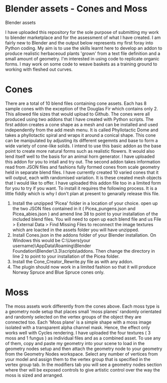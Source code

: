 # Blender assets - Cones and Moss
Blender assets

I have uploaded this repository for the sole purpose of submitting my work to blender marketplace and for the assessment of what I have created. I am fairly new to Blender and the output below represents my first foray into Python coding. My aim is to use the skills learnt here to develop an addon to produce realistic herbaceoud plants 'grown' from a text file definition and a small amount of geometry. I'm interested in using code to replicate organic forms. I may work on some code to weave baskets as a training ground to working with fleshed out curves.

# Cones

There are a total of 10 blend files containing cone assets. Each has 8 sample cones with the exception of the Douglas Fir which contains only 2. This allowed file sizes that would upload to Github. The cones were all produced using two addons that I have created with Python scripts. 
The first addon creates a cone shape as a mesh and can be installed and used independently from the add mesh menu. It is called Phyllotactic Dome and takes a phyllotactic spiral and wraps it around a conical shape. This cone can be manipulated by adjusting its different segemnts and base to form a wide variety of cone-like solids. I intend to use this basic addon as the base point to create more natural forms such as realistic flowers. It would also lend itself well to the basis for an animal horn generator. I have uploaded this addon for you to intall and try out.
The second addon takes information read from JSON files and fashions fully formed cones from scale geometry held in separate blend files. I have currently created 10 varied cones that it will output, each with randomised variation. It is these created mesh objects that I would like to offer.
I have uploaded this addon file too in a limited form for you to try if you want. To install it requires the following process. It is a little fiddly which is why I don't plan at present to genarally release this file. 

  1) Install the unzipped 'Picea' folder in a location of your choice. open up the two JSON files contained in it ( Picea_pungens.json and Picea_abies.json ) and amend line 38 to point to your installation of the included blend files. You will need to open up each blend file and us File > External Data > Find Missing Files to reconnect the image textures which are loacted in the assets folder you will have unzipped.
  2) Install Cones.json in the addons folder of your Blender installation. On Windows this would be C:\Users\(your username)\AppData\Roaming\Blender Foundation\Blender\3.3\scripts\addons. Then change the directory in line 2 to point to your installation of the Picea folder.
  3) Install the Cone_Creator_Rewrite.py file as with any addon.
  4) The plugin should now work in a limited fashion so that it will produce Norway Spruce and Blue Spruce cones only. 
  
# Moss
The moss assets work differently from the cones above.
Each moss type is a geometry node setup that places small 'moss planes' randomly orientated and randomly selected on the vertex groups of the object they are connected too. Each 'Moss plane' is a simple shape with a moss image isolated with a transparent alpha channel mask. Hence, the effect only works well with Cycles rendering.
I have uploaded the four textures ( 3 moss and 1 fungus ) as individual files and as a combined asset. To use any of them, copy and paste my geometry into your scene to load in the geometry nodes setup and then attach the geometry node to your geometry from the Geometry Nodes workspace. Select any number of vertices from your model and assign them to the vertex group that is specified in the vertex group tab. In the modifiers tab you will see a geometry nodes section where ther will be exposed controls to give artistic control over the way the moss is sized and arranged. 

